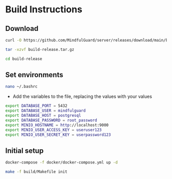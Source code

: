 # Build Instructions

## Download

  ```bash
  curl -O https://github.com/MindfulGuard/server/releases/download/main/build-release.tar.gz
  ```

  ```bash
  tar -xzvf build-release.tar.gz
  ```

  ```bash
  cd build-release
  ```

## Set environments
   ```bash
   nano ~/.bashrc
   ```

  - Add the variables to the file, replacing the values with your values
   ```bash
   export DATABASE_PORT = 5432
   export DATABASE_USER = mindfulguard
   export DATABASE_HOST = postgresql
   export DATABASE_PASSWORD = root_password
   export MINIO_HOSTNAME = http://localhost:9000
   export MINIO_USER_ACCESS_KEY = useruser123
   export MINIO_USER_SECRET_KEY = userpassword123
   ```
## Initial setup

   ```bash
   docker-compose -f docker/docker-compose.yml up -d
   ```

   ```bash
   make -f build/Makefile init
   ```
